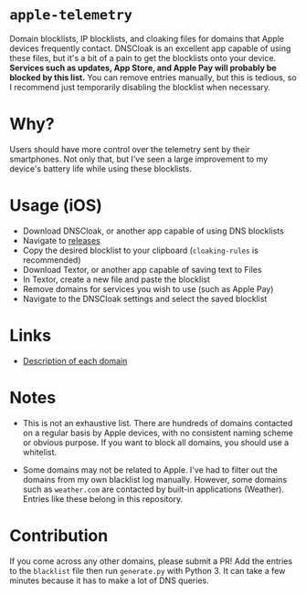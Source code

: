 # `apple-telemetry`

Domain blocklists, IP blocklists, and cloaking files for domains that Apple devices frequently contact. DNSCloak is an excellent app capable of using these files, but it's a bit of a pain to get the blocklists onto your device. **Services such as updates, App Store, and Apple Pay will probably be blocked by this list.** You can remove entries manually, but this is tedious, so I recommend just temporarily disabling the blocklist when necessary.

# Why?

Users should have more control over the telemetry sent by their smartphones. Not only that, but I've seen a large improvement to my device's battery life while using these blocklists.

# Usage (iOS)

- Download DNSCloak, or another app capable of using DNS blocklists
- Navigate to [releases](https://github.com/adversarialtools/apple-telemetry/releases)
- Copy the desired blocklist to your clipboard (`cloaking-rules` is recommended)
- Download Textor, or another app capable of saving text to Files
- In Textor, create a new file and paste the blocklist
- Remove domains for services you wish to use (such as Apple Pay)
- Navigate to the DNSCloak settings and select the saved blocklist

# Links

- [Description of each domain](https://github.com/adversarialtools/apple-telemetry/wiki/Domains)

# Notes

* This is not an exhaustive list. There are hundreds of domains contacted on a regular basis by Apple devices, with no consistent naming scheme or obvious purpose. If you want to block all domains, you should use a whitelist.

* Some domains may not be related to Apple. I've had to filter out the domains from my own blacklist log manually. However, some domains such as `weather.com` are contacted by built-in applications (Weather). Entries like these belong in this repository.

# Contribution

If you come across any other domains, please submit a PR! Add the entries to the `blacklist` file then run `generate.py` with Python 3. It can take a few minutes because it has to make a lot of DNS queries.
